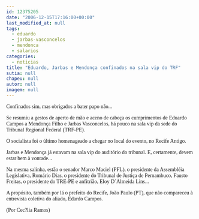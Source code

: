 ```yaml
---
id: 12375205
date: "2006-12-15T17:16:00+00:00"
last_modified_at: null
tags:
  - eduardo
  - jarbas-vasconcelos
  - mendonca
  - salarios
categories:
  - noticias
title: "Eduardo, Jarbas e Mendonça confinados na sala vip do TRF"
sutia: null
chapeu: null
autor: null
imagem: null
---
```

<p><P><FONT face=Verdana>Confinados sim, mas obrigados a bater papo não... </FONT></P></p>
<p><P><FONT face=Verdana>Se resumiu a gestos de aperto de mão e aceno de cabeça os cumprimentos de Eduardo Campos a Mendonça Filho e Jarbas Vasconcelos, há pouco na sala vip da sede do Tribunal Regional Federal (TRF-PE).</FONT></P></p>
<p><P><FONT face=Verdana>O socialista&nbsp;foi o último homenageado a chegar no local do evento, no Recife Antigo. </FONT></P></p>
<p><P><FONT face=Verdana>Jarbas e Mendonça já&nbsp;estavam na sala vip do auditório do tribunal.&nbsp;E, certamente,&nbsp;devem estar bem à vontade... </FONT></P></p>
<p><P><FONT face=Verdana>Na mesma salinha, estão o senador Marco </FONT><FONT face=Verdana>Maciel (PFL), o presidente da Assembléia Legislativa, Romário Dias, o presidente do Tribunal de Justiça de Pernambuco, Fausto Freitas, o presidente do TRE-PE e anfitrião, Eloy D´Almeida Lins...</FONT></P></p>
<p><P><FONT face=Verdana>A propósito, também por lá o prefeito do Recife, João Paulo (PT), que não compareceu à entrevista coletiva do aliado, Edardo Campos.</FONT></P></p>
<p><P><FONT face=Verdana>(Por Cec?lia Ramos)</FONT></P> </p>

